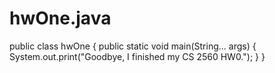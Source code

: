 # hwOne.java
public class hwOne
{
    public static void main(String... args)
    {
        System.out.print("Goodbye, I finished my CS 2560 HW0.");
    }
 }
 
